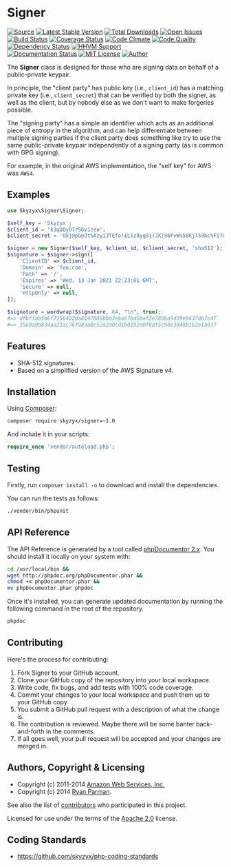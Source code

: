 # Signer

[![Source](http://img.shields.io/badge/source-skyzyx/signer-blue.svg?style=flat-square)](https://github.com/skyzyx/signer)
[![Latest Stable Version](http://img.shields.io/packagist/v/skyzyx/signer.svg?style=flat-square)](https://packagist.org/packages/skyzyx/signer)
[![Total Downloads](http://img.shields.io/packagist/dt/skyzyx/signer.svg?style=flat-square)](https://packagist.org/packages/skyzyx/signer)
[![Open Issues](http://img.shields.io/github/issues/skyzyx/signer.svg?style=flat-square)](https://github.com/skyzyx/signer)  
[![Build Status](http://img.shields.io/travis/skyzyx/signer/master.svg?style=flat-square)](https://travis-ci.org/skyzyx/signer)
[![Coverage Status](http://img.shields.io/coveralls/skyzyx/signer/master.svg?style=flat-square)](https://coveralls.io/r/skyzyx/signer?branch=master)
[![Code Climate](http://img.shields.io/codeclimate/github/skyzyx/signer.svg?style=flat-square)](https://codeclimate.com/github/skyzyx/signer)
[![Code Quality](http://img.shields.io/scrutinizer/g/skyzyx/signer.svg?style=flat-square)](https://scrutinizer-ci.com/g/skyzyx/signer)
[![Dependency Status](https://www.versioneye.com/user/projects/54483c0839f096d562000068/badge.svg?style=flat-square)](https://www.versioneye.com/user/projects/54483c0839f096d562000068)
[![HHVM Support](http://img.shields.io/hhvm/skyzyx/signer.svg?style=flat-square)](https://hhvm.com)  
[![Documentation Status](https://readthedocs.org/projects/shared-utilities/badge/?version=master&style=flat-square)](https://readthedocs.org/projects/skyzyx-signer/?badge=master)
[![MIT License](http://img.shields.io/packagist/l/skyzyx/signer-blue.svg?style=flat-square)](https://packagist.org/packages/skyzyx/signer)
[![Author](http://img.shields.io/badge/author-@skyzyx-blue.svg?style=flat-square)](https://twitter.com/skyzyx)

The **Signer** class is designed for those who are signing data on behalf of a public-private keypair.

In principle, the "client party" has public key (i.e., `client_id`) has a matching private key (i.e., `client_secret`) that can be verified by both the signer, as well as the client, but by nobody else as we don't want to make forgeries possible.

The "signing party" has a simple an identifier which acts as an additional piece of entropy in the algorithm, and can help differentiate between multiple signing parties if the client party does something like try to use the same public-private keypair independently of a signing party (as is common with GPG signing).

For example, in the original AWS implementation, the "self key" for AWS was `AWS4`.


## Examples

```php
use Skyzyx\Signer\Signer;

$self_key = 'Skyzyx';
$client_id = 'k3qDQy0Tr56v1ceo';
$client_secret = 'O5j@pG@Jt%AzyiJTEfo!£LSz8yqSj)JX)S6FvW%58KjlS9bc%Fi7&&C4KSCT8hxd';

$signer = new Signer($self_key, $client_id, $client_secret, 'sha512');
$signature = $signer->sign([
    'ClientID' => $client_id,
    'Domain' => 'foo.com',
    'Path' => '/',
    'Expires' => 'Wed, 13 Jan 2021 22:23:01 GMT',
    'Secure' => null,
    'HttpOnly' => null,
]);

$signature = wordwrap($signature, 64, "\n", true);
#=> dfbffab5b6f7156402da8147886bba3eba67bd5baf2e780ba9d39e8437db7c47
#=> 35e9a0b834aa21ac76f98da8c52a2a0cd1b0192d0f0df5c98e3848b1b2e1a037
```


## Features

* SHA-512 signatures.
* Based on a simplified version of the AWS Signature v4.


## Installation

Using [Composer]:
```bash
composer require skyzyx/signer=~1.0
```

And include it in your scripts:

```php
require_once 'vendor/autoload.php';
```


## Testing

Firstly, run `composer install -o` to download and install the dependencies.

You can run the tests as follows:
```bash
./vendor/bin/phpunit
```


## API Reference

The API Reference is generated by a tool called [phpDocumentor 2.x](http://phpdoc.org). You should install it locally
on your system with:

```bash
cd /usr/local/bin &&
wget http://phpdoc.org/phpDocumentor.phar &&
chmod +x phpDocumentor.phar &&
mv phpDocumentor.phar phpdoc
```

Once it's installed, you can generate updated documentation by running the following command in the root of the
repository.
```bash
phpdoc
```


## Contributing
Here's the process for contributing:

1. Fork Signer to your GitHub account.
2. Clone your GitHub copy of the repository into your local workspace.
3. Write code, fix bugs, and add tests with 100% code coverage.
4. Commit your changes to your local workspace and push them up to your GitHub copy.
5. You submit a GitHub pull request with a description of what the change is.
6. The contribution is reviewed. Maybe there will be some banter back-and-forth in the comments.
7. If all goes well, your pull request will be accepted and your changes are merged in.


## Authors, Copyright & Licensing

* Copyright (c) 2011-2014 [Amazon Web Services, Inc.](http://aws.amazon.com)
* Copyright (c) 2014 [Ryan Parman](http://ryanparman.com).

See also the list of [contributors](/skyzyx/signer/contributors) who participated in this project.

Licensed for use under the terms of the [Apache 2.0] license.

  [PHP]: http://php.net
  [Composer]: https://getcomposer.org
  [MIT]: http://www.opensource.org/licenses/mit-license.php
  [Apache 2.0]: http://opensource.org/licenses/Apache-2.0


## Coding Standards

* <https://github.com/skyzyx/php-coding-standards>

  [PHP]: http://php.net
  [Composer]: https://getcomposer.org
  [MIT]: http://www.opensource.org/licenses/mit-license.php
  [Apache 2.0]: http://opensource.org/licenses/Apache-2.0
